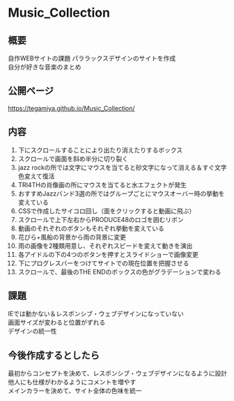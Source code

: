 # Music_Collection

## 概要  
自作WEBサイトの課題 パララックスデザインのサイトを作成  
自分が好きな音楽のまとめ  

## 公開ページ
https://tegamiya.github.io/Music_Collection/

## 内容
1. 下にスクロールすることにより出たり消えたりするボックス  
2. スクロールで画面を斜め半分に切り裂く  
3. jazz rockの所では文字にマウスを当てると砂文字になって消える＆すぐ文字色変えて復活  
4. TRI4THの肖像画の所にマウスを当てると水エフェクトが発生
5. おすすめJazzバンド3選の所ではグループごとにマウスオーバー時の挙動を変えている  
6. CSSで作成したサイコロ回し（面をクリックすると動画に飛ぶ）  
7. スクロールで上下左右からPRODUCE48のロゴを囲むリボン  
8. 動画のそれぞれのボタンもそれぞれ挙動を変えている  
9. 花びら+風船の背景から雨の背景に変更  
10. 雨の画像を2種類用意し、それぞれスピードを変えて動きを演出  
11. 各アイドルの下の4つのボタンを押すとスライドショーで画像変更  
12. 下にプログレスバーをつけてサイトでの現在位置を把握させる  
13. スクロールで、最後のTHE ENDのボックスの色がグラデーションで変わる

## 課題
IEでは動かない＆レスポンシブ・ウェブデザインになっていない  
画面サイズが変わると位置がずれる   
デザインの統一性
  
## 今後作成するとしたら
最初からコンセプトを決めて、レスポンシブ・ウェブデザインになるように設計  
他人にも仕様がわかるようにコメントを増やす  
メインカラーを決めて、サイト全体の色味を統一
